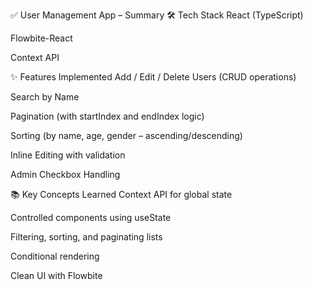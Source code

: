 ✅ User Management App – Summary
🛠 Tech Stack
React (TypeScript)

Flowbite-React

Context API

✨ Features Implemented
Add / Edit / Delete Users (CRUD operations)

Search by Name

Pagination (with startIndex and endIndex logic)

Sorting (by name, age, gender – ascending/descending)

Inline Editing with validation

Admin Checkbox Handling

📚 Key Concepts Learned
Context API for global state

Controlled components using useState

Filtering, sorting, and paginating lists

Conditional rendering

Clean UI with Flowbite
